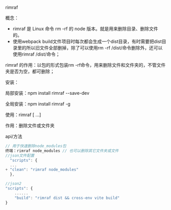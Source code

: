 
rimraf

概念： 
- rimraf 是 Linux 命令 rm -rf 的 node 版本。就是用来删除目录、删除文件的。
- 使用webpack build文件项目时每次都会生成一个dist目录，有时需要把dist目录里的所以旧文件全部删掉，除了可以使用rm -rf /dist/命令删除外，还可以使用rimraf /dist/命令；

rimraf 的作用：以包的形式包装rm -rf命令，用来删除文件和文件夹的，不管文件夹是否为空，都可删除；

安装：

局部安装：npm install rimraf --save-dev

全局安装：npm install rimraf -g

使用：rimraf <path> [<path> ...]

作用：删除文件或文件夹

api/方法
```js
// 用于快速删除node_modules包
终端：rimraf node_modules // 也可以删除其它文件夹或文件
//json文件配置
  "scripts": {
  ...
+ "clean": "rimraf node_modules"
  },

//json2
"scripts": {
    ......
    "build": "rimraf dist && cross-env vite build"
}
```